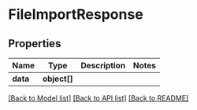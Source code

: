 # FileImportResponse

## Properties
Name | Type | Description | Notes
------------ | ------------- | ------------- | -------------
**data** | **object[]** |  | 

[[Back to Model list]](../README.md#documentation-for-models) [[Back to API list]](../README.md#documentation-for-api-endpoints) [[Back to README]](../README.md)


